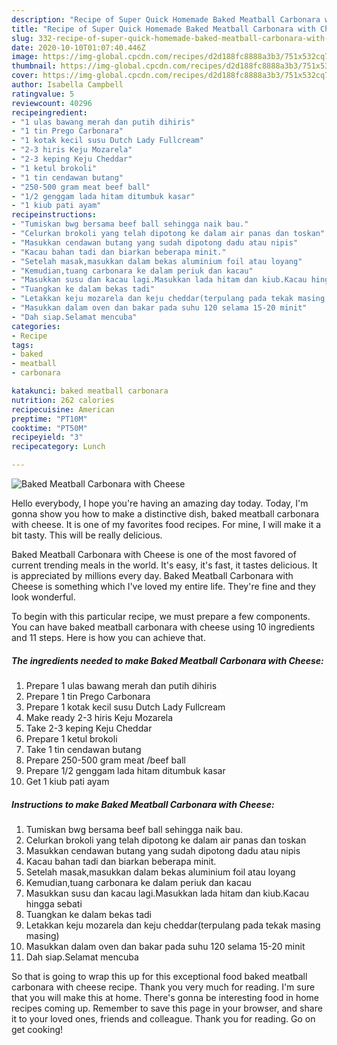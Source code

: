```yaml
---
description: "Recipe of Super Quick Homemade Baked Meatball Carbonara with Cheese"
title: "Recipe of Super Quick Homemade Baked Meatball Carbonara with Cheese"
slug: 332-recipe-of-super-quick-homemade-baked-meatball-carbonara-with-cheese
date: 2020-10-10T01:07:40.446Z
image: https://img-global.cpcdn.com/recipes/d2d188fc8888a3b3/751x532cq70/baked-meatball-carbonara-with-cheese-resipi-foto-utama.jpg
thumbnail: https://img-global.cpcdn.com/recipes/d2d188fc8888a3b3/751x532cq70/baked-meatball-carbonara-with-cheese-resipi-foto-utama.jpg
cover: https://img-global.cpcdn.com/recipes/d2d188fc8888a3b3/751x532cq70/baked-meatball-carbonara-with-cheese-resipi-foto-utama.jpg
author: Isabella Campbell
ratingvalue: 5
reviewcount: 40296
recipeingredient:
- "1 ulas bawang merah dan putih dihiris"
- "1 tin Prego Carbonara"
- "1 kotak kecil susu Dutch Lady Fullcream"
- "2-3 hiris Keju Mozarela"
- "2-3 keping Keju Cheddar"
- "1 ketul brokoli"
- "1 tin cendawan butang"
- "250-500 gram meat beef ball"
- "1/2 genggam lada hitam ditumbuk kasar"
- "1 kiub pati ayam"
recipeinstructions:
- "Tumiskan bwg bersama beef ball sehingga naik bau."
- "Celurkan brokoli yang telah dipotong ke dalam air panas dan toskan"
- "Masukkan cendawan butang yang sudah dipotong dadu atau nipis"
- "Kacau bahan tadi dan biarkan beberapa minit."
- "Setelah masak,masukkan dalam bekas aluminium foil atau loyang"
- "Kemudian,tuang carbonara ke dalam periuk dan kacau"
- "Masukkan susu dan kacau lagi.Masukkan lada hitam dan kiub.Kacau hingga sebati"
- "Tuangkan ke dalam bekas tadi"
- "Letakkan keju mozarela dan keju cheddar(terpulang pada tekak masing masing)"
- "Masukkan dalam oven dan bakar pada suhu 120 selama 15-20 minit"
- "Dah siap.Selamat mencuba"
categories:
- Recipe
tags:
- baked
- meatball
- carbonara

katakunci: baked meatball carbonara 
nutrition: 262 calories
recipecuisine: American
preptime: "PT10M"
cooktime: "PT50M"
recipeyield: "3"
recipecategory: Lunch

---
```



![Baked Meatball Carbonara with Cheese](https://img-global.cpcdn.com/recipes/d2d188fc8888a3b3/751x532cq70/baked-meatball-carbonara-with-cheese-resipi-foto-utama.jpg)

Hello everybody, I hope you're having an amazing day today. Today, I'm gonna show you how to make a distinctive dish, baked meatball carbonara with cheese. It is one of my favorites food recipes. For mine, I will make it a bit tasty. This will be really delicious.



Baked Meatball Carbonara with Cheese is one of the most favored of current trending meals in the world. It's easy, it's fast, it tastes delicious. It is appreciated by millions every day. Baked Meatball Carbonara with Cheese is something which I've loved my entire life. They're fine and they look wonderful.


To begin with this particular recipe, we must prepare a few components. You can have baked meatball carbonara with cheese using 10 ingredients and 11 steps. Here is how you can achieve that.

<!--inarticleads1-->

##### The ingredients needed to make Baked Meatball Carbonara with Cheese:

1. Prepare 1 ulas bawang merah dan putih dihiris
1. Prepare 1 tin Prego Carbonara
1. Prepare 1 kotak kecil susu Dutch Lady Fullcream
1. Make ready 2-3 hiris Keju Mozarela
1. Take 2-3 keping Keju Cheddar
1. Prepare 1 ketul brokoli
1. Take 1 tin cendawan butang
1. Prepare 250-500 gram meat /beef ball
1. Prepare 1/2 genggam lada hitam ditumbuk kasar
1. Get 1 kiub pati ayam




<!--inarticleads2-->

##### Instructions to make Baked Meatball Carbonara with Cheese:

1. Tumiskan bwg bersama beef ball sehingga naik bau.
1. Celurkan brokoli yang telah dipotong ke dalam air panas dan toskan
1. Masukkan cendawan butang yang sudah dipotong dadu atau nipis
1. Kacau bahan tadi dan biarkan beberapa minit.
1. Setelah masak,masukkan dalam bekas aluminium foil atau loyang
1. Kemudian,tuang carbonara ke dalam periuk dan kacau
1. Masukkan susu dan kacau lagi.Masukkan lada hitam dan kiub.Kacau hingga sebati
1. Tuangkan ke dalam bekas tadi
1. Letakkan keju mozarela dan keju cheddar(terpulang pada tekak masing masing)
1. Masukkan dalam oven dan bakar pada suhu 120 selama 15-20 minit
1. Dah siap.Selamat mencuba




So that is going to wrap this up for this exceptional food baked meatball carbonara with cheese recipe. Thank you very much for reading. I'm sure that you will make this at home. There's gonna be interesting food in home recipes coming up. Remember to save this page in your browser, and share it to your loved ones, friends and colleague. Thank you for reading. Go on get cooking!

